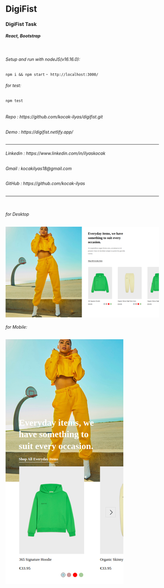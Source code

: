 # DigiFist

<h3> DigiFist Task </h3>
<h5>React, Bootstrap</h5>
<br/>

###### Setup and run with nodeJS(v16.16.0):

`npm i && npm start` -  `http://localhost:3000/`
<br/>

###### for test:

`npm test`
<br/>
<br/>

<h6>Repo                : https://github.com/kocak-ilyas/digifist.git</h6>
<h6>Demo                : https://digifist.netlify.app/</h6>
<hr/>
<h6>Linkedin            : https://www.linkedin.com/in/ilyaskocak</h6>
<h6>Gmail               : kocakilyas18@gmail.com </h6>
<h6>GitHub              : https://github.com/kocak-ilyas</h6>
<hr/>
<br/>

###### for Desktop

<img src="./src/assets/desktop.png" alt="desktop.png"/>

###### for Mobile:

<img src="./src/assets/mobile.png" alt="mobile.png"/>
